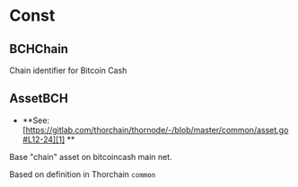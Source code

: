 # Const

<!-- Generated by documentation.js. Update this documentation by updating the source code. -->

## BCHChain

Chain identifier for Bitcoin Cash

## AssetBCH

-   **See: [https://gitlab.com/thorchain/thornode/-/blob/master/common/asset.go#L12-24][1]
    **

Base "chain" asset on bitcoincash main net.

Based on definition in Thorchain `common`

[1]: https://gitlab.com/thorchain/thornode/-/blob/master/common/asset.go#L12-24
